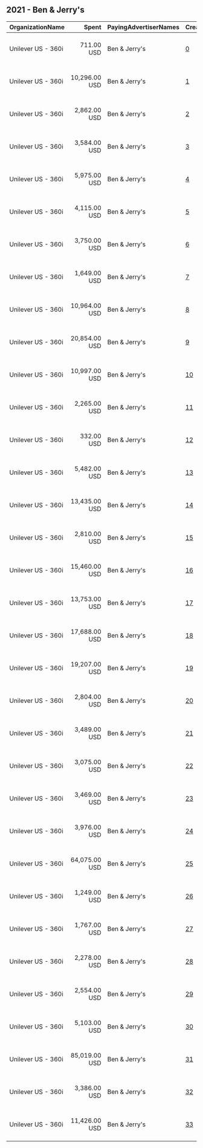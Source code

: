 ## 2021 - Ben & Jerry's 
|OrganizationName|Spent|PayingAdvertiserNames|CreativeUrls|Impressions|Genders|AgeBrackets|CountryCodes|BillingAddresses|CandidateBallotInformation|
|:---|---:|:---|:---|---:|:---|:---|:---|:---|:---|
|Unilever US - 360i|711.00 USD|Ben & Jerry's|[0](https://www.snap.com/political-ads/asset/049ca43acc1222970d37d2c31683ef76615cfbfc409b11dbc97dcf6877fb7d29?mediaType=mp4)|59,175||18+|united states|"32 Avenue of the Americas,New York,10013,US"||
|Unilever US - 360i|10,296.00 USD|Ben & Jerry's|[1](https://www.snap.com/political-ads/asset/c1c647a25b2100ac88dd89013da154d667f9aa6a128607ef5fb251da806d8b5e?mediaType=mp4)|1,393,347||18+|united states|"32 Avenue of the Americas,New York,10013,US"||
|Unilever US - 360i|2,862.00 USD|Ben & Jerry's|[2](https://www.snap.com/political-ads/asset/c1c647a25b2100ac88dd89013da154d667f9aa6a128607ef5fb251da806d8b5e?mediaType=mp4)|1,135,302||18+|united states|"32 Avenue of the Americas,New York,10013,US"||
|Unilever US - 360i|3,584.00 USD|Ben & Jerry's|[3](https://www.snap.com/political-ads/asset/c1c647a25b2100ac88dd89013da154d667f9aa6a128607ef5fb251da806d8b5e?mediaType=mp4)|1,384,277||18+|united states|"32 Avenue of the Americas,New York,10013,US"||
|Unilever US - 360i|5,975.00 USD|Ben & Jerry's|[4](https://www.snap.com/political-ads/asset/e5d1eade2653fed1f110c8e524a4caed7f4f674bbc9d31917a4c01bb3616bb96?mediaType=mp4)|613,937||18+|united states|"32 Avenue of the Americas,New York,10013,US"||
|Unilever US - 360i|4,115.00 USD|Ben & Jerry's|[5](https://www.snap.com/political-ads/asset/23e94ec29c3c9d631dd49a27b67142aa99d0ff7f364becb320b7f14eba45d515?mediaType=mp4)|1,467,061||18+|united states|"32 Avenue of the Americas,New York,10013,US"||
|Unilever US - 360i|3,750.00 USD|Ben & Jerry's|[6](https://www.snap.com/political-ads/asset/e5d1eade2653fed1f110c8e524a4caed7f4f674bbc9d31917a4c01bb3616bb96?mediaType=mp4)|461,162||18+|united states|"32 Avenue of the Americas,New York,10013,US"||
|Unilever US - 360i|1,649.00 USD|Ben & Jerry's|[7](https://www.snap.com/political-ads/asset/9c17aecb9b9ca66f54d47f2e9ce073860a0fdc6dea42c3e181c3ff8c0a2f7aa6?mediaType=mp4)|129,064||18+|united states|"32 Avenue of the Americas,New York,10013,US"||
|Unilever US - 360i|10,964.00 USD|Ben & Jerry's|[8](https://www.snap.com/political-ads/asset/9c17aecb9b9ca66f54d47f2e9ce073860a0fdc6dea42c3e181c3ff8c0a2f7aa6?mediaType=mp4)|3,815,328||18+|united states|"32 Avenue of the Americas,New York,10013,US"||
|Unilever US - 360i|20,854.00 USD|Ben & Jerry's|[9](https://www.snap.com/political-ads/asset/c1c647a25b2100ac88dd89013da154d667f9aa6a128607ef5fb251da806d8b5e?mediaType=mp4)|4,418,866||18+|united states|"32 Avenue of the Americas,New York,10013,US"||
|Unilever US - 360i|10,997.00 USD|Ben & Jerry's|[10](https://www.snap.com/political-ads/asset/9c17aecb9b9ca66f54d47f2e9ce073860a0fdc6dea42c3e181c3ff8c0a2f7aa6?mediaType=mp4)|4,432,458||18+|united states|"32 Avenue of the Americas,New York,10013,US"||
|Unilever US - 360i|2,265.00 USD|Ben & Jerry's|[11](https://www.snap.com/political-ads/asset/049ca43acc1222970d37d2c31683ef76615cfbfc409b11dbc97dcf6877fb7d29?mediaType=mp4)|861,600||18+|united states|"32 Avenue of the Americas,New York,10013,US"||
|Unilever US - 360i|332.00 USD|Ben & Jerry's|[12](https://www.snap.com/political-ads/asset/23e94ec29c3c9d631dd49a27b67142aa99d0ff7f364becb320b7f14eba45d515?mediaType=mp4)|29,502||18+|united states|"32 Avenue of the Americas,New York,10013,US"||
|Unilever US - 360i|5,482.00 USD|Ben & Jerry's|[13](https://www.snap.com/political-ads/asset/9c17aecb9b9ca66f54d47f2e9ce073860a0fdc6dea42c3e181c3ff8c0a2f7aa6?mediaType=mp4)|818,542||18+|united states|"32 Avenue of the Americas,New York,10013,US"||
|Unilever US - 360i|13,435.00 USD|Ben & Jerry's|[14](https://www.snap.com/political-ads/asset/049ca43acc1222970d37d2c31683ef76615cfbfc409b11dbc97dcf6877fb7d29?mediaType=mp4)|2,681,136||18+|united states|"32 Avenue of the Americas,New York,10013,US"||
|Unilever US - 360i|2,810.00 USD|Ben & Jerry's|[15](https://www.snap.com/political-ads/asset/23e94ec29c3c9d631dd49a27b67142aa99d0ff7f364becb320b7f14eba45d515?mediaType=mp4)|621,244||18+|united states|"32 Avenue of the Americas,New York,10013,US"||
|Unilever US - 360i|15,460.00 USD|Ben & Jerry's|[16](https://www.snap.com/political-ads/asset/23e94ec29c3c9d631dd49a27b67142aa99d0ff7f364becb320b7f14eba45d515?mediaType=mp4)|4,753,314||18+|united states|"32 Avenue of the Americas,New York,10013,US"||
|Unilever US - 360i|13,753.00 USD|Ben & Jerry's|[17](https://www.snap.com/political-ads/asset/049ca43acc1222970d37d2c31683ef76615cfbfc409b11dbc97dcf6877fb7d29?mediaType=mp4)|4,223,642||18+|united states|"32 Avenue of the Americas,New York,10013,US"||
|Unilever US - 360i|17,688.00 USD|Ben & Jerry's|[18](https://www.snap.com/political-ads/asset/23e94ec29c3c9d631dd49a27b67142aa99d0ff7f364becb320b7f14eba45d515?mediaType=mp4)|3,706,393||18+|united states|"32 Avenue of the Americas,New York,10013,US"||
|Unilever US - 360i|19,207.00 USD|Ben & Jerry's|[19](https://www.snap.com/political-ads/asset/c1c647a25b2100ac88dd89013da154d667f9aa6a128607ef5fb251da806d8b5e?mediaType=mp4)|5,885,686||18+|united states|"32 Avenue of the Americas,New York,10013,US"||
|Unilever US - 360i|2,804.00 USD|Ben & Jerry's|[20](https://www.snap.com/political-ads/asset/e5d1eade2653fed1f110c8e524a4caed7f4f674bbc9d31917a4c01bb3616bb96?mediaType=mp4)|421,289||18+|united states|"32 Avenue of the Americas,New York,10013,US"||
|Unilever US - 360i|3,489.00 USD|Ben & Jerry's|[21](https://www.snap.com/political-ads/asset/e5d1eade2653fed1f110c8e524a4caed7f4f674bbc9d31917a4c01bb3616bb96?mediaType=mp4)|448,005||18+|united states|"32 Avenue of the Americas,New York,10013,US"||
|Unilever US - 360i|3,075.00 USD|Ben & Jerry's|[22](https://www.snap.com/political-ads/asset/23e94ec29c3c9d631dd49a27b67142aa99d0ff7f364becb320b7f14eba45d515?mediaType=mp4)|1,190,499||18+|united states|"32 Avenue of the Americas,New York,10013,US"||
|Unilever US - 360i|3,469.00 USD|Ben & Jerry's|[23](https://www.snap.com/political-ads/asset/049ca43acc1222970d37d2c31683ef76615cfbfc409b11dbc97dcf6877fb7d29?mediaType=mp4)|1,236,567||18+|united states|"32 Avenue of the Americas,New York,10013,US"||
|Unilever US - 360i|3,976.00 USD|Ben & Jerry's|[24](https://www.snap.com/political-ads/asset/9862e029d97e184987ee9e3aa006f8030abd42cc225fedb6b5231c1659027ccb?mediaType=mp4)|255,861||18+|united states|"32 Avenue of the Americas,New York,10013,US"||
|Unilever US - 360i|64,075.00 USD|Ben & Jerry's|[25](https://www.snap.com/political-ads/asset/9862e029d97e184987ee9e3aa006f8030abd42cc225fedb6b5231c1659027ccb?mediaType=mp4)|18,960,700||18+|united states|"32 Avenue of the Americas,New York,10013,US"||
|Unilever US - 360i|1,249.00 USD|Ben & Jerry's|[26](https://www.snap.com/political-ads/asset/c1c647a25b2100ac88dd89013da154d667f9aa6a128607ef5fb251da806d8b5e?mediaType=mp4)|85,642||18+|united states|"32 Avenue of the Americas,New York,10013,US"||
|Unilever US - 360i|1,767.00 USD|Ben & Jerry's|[27](https://www.snap.com/political-ads/asset/049ca43acc1222970d37d2c31683ef76615cfbfc409b11dbc97dcf6877fb7d29?mediaType=mp4)|123,567||18+|united states|"32 Avenue of the Americas,New York,10013,US"||
|Unilever US - 360i|2,278.00 USD|Ben & Jerry's|[28](https://www.snap.com/political-ads/asset/23e94ec29c3c9d631dd49a27b67142aa99d0ff7f364becb320b7f14eba45d515?mediaType=mp4)|351,086||18+|united states|"32 Avenue of the Americas,New York,10013,US"||
|Unilever US - 360i|2,554.00 USD|Ben & Jerry's|[29](https://www.snap.com/political-ads/asset/c1c647a25b2100ac88dd89013da154d667f9aa6a128607ef5fb251da806d8b5e?mediaType=mp4)|393,142||18+|united states|"32 Avenue of the Americas,New York,10013,US"||
|Unilever US - 360i|5,103.00 USD|Ben & Jerry's|[30](https://www.snap.com/political-ads/asset/9862e029d97e184987ee9e3aa006f8030abd42cc225fedb6b5231c1659027ccb?mediaType=mp4)|2,002,050||18+|united states|"32 Avenue of the Americas,New York,10013,US"||
|Unilever US - 360i|85,019.00 USD|Ben & Jerry's|[31](https://www.snap.com/political-ads/asset/9862e029d97e184987ee9e3aa006f8030abd42cc225fedb6b5231c1659027ccb?mediaType=mp4)|14,153,722||18+|united states|"32 Avenue of the Americas,New York,10013,US"||
|Unilever US - 360i|3,386.00 USD|Ben & Jerry's|[32](https://www.snap.com/political-ads/asset/23e94ec29c3c9d631dd49a27b67142aa99d0ff7f364becb320b7f14eba45d515?mediaType=mp4)|1,347,418||18+|united states|"32 Avenue of the Americas,New York,10013,US"||
|Unilever US - 360i|11,426.00 USD|Ben & Jerry's|[33](https://www.snap.com/political-ads/asset/23e94ec29c3c9d631dd49a27b67142aa99d0ff7f364becb320b7f14eba45d515?mediaType=mp4)|1,550,916||18+|united states|"32 Avenue of the Americas,New York,10013,US"||
